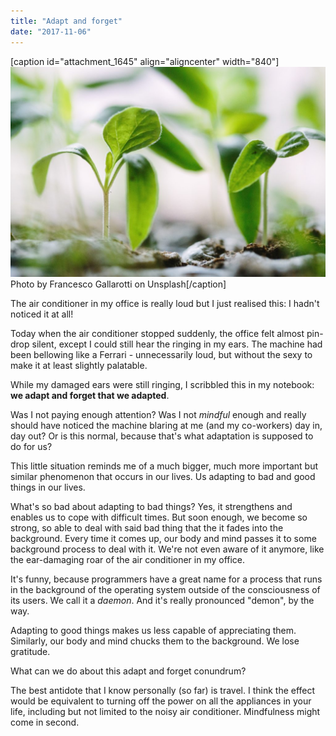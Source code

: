 ```yaml
---
title: "Adapt and forget"
date: "2017-11-06"
---
```


\[caption id="attachment\_1645" align="aligncenter" width="840"\]![sapling](images/francesco-gallarotti-72602-1024x683.jpg) Photo by Francesco Gallarotti on Unsplash\[/caption\]

The air conditioner in my office is really loud but I just realised this: I hadn't noticed it at all!

Today when the air conditioner stopped suddenly, the office felt almost pin-drop silent, except I could still hear the ringing in my ears. The machine had been bellowing like a Ferrari - unnecessarily loud, but without the sexy to make it at least slightly palatable.

While my damaged ears were still ringing, I scribbled this in my notebook: **we adapt and forget that we adapted**.

Was I not paying enough attention? Was I not _mindful_ enough and really should have noticed the machine blaring at me (and my co-workers) day in, day out? Or is this normal, because that's what adaptation is supposed to do for us?

This little situation reminds me of a much bigger, much more important but similar phenomenon that occurs in our lives. Us adapting to bad and good things in our lives.

What's so bad about adapting to bad things? Yes, it strengthens and enables us to cope with difficult times. But soon enough, we become so strong, so able to deal with said bad thing that the it fades into the background. Every time it comes up, our body and mind passes it to some background process to deal with it. We're not even aware of it anymore, like the ear-damaging roar of the air conditioner in my office.

It's funny, because programmers have a great name for a process that runs in the background of the operating system outside of the consciousness of its users. We call it a _daemon_. And it's really pronounced "demon", by the way.

Adapting to good things makes us less capable of appreciating them. Similarly, our body and mind chucks them to the background. We lose gratitude.

What can we do about this adapt and forget conundrum?

The best antidote that I know personally (so far) is travel. I think the effect would be equivalent to turning off the power on all the appliances in your life, including but not limited to the noisy air conditioner. Mindfulness might come in second.
